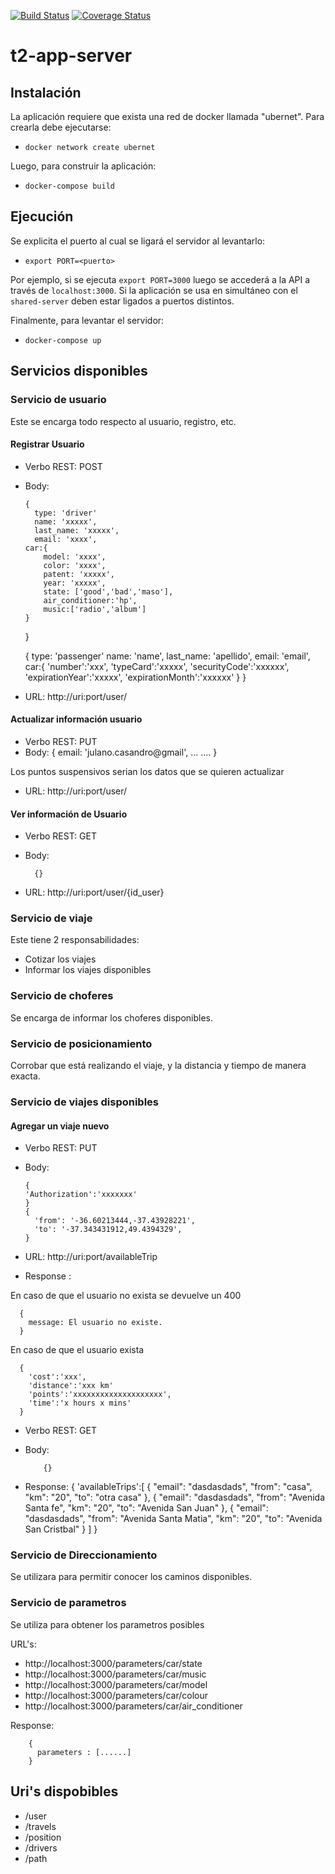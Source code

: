 [![Build Status](https://travis-ci.org/agufiuba/t2-app-server.svg?branch=master)](https://travis-ci.org/agufiuba/t2-app-server)
[![Coverage Status](https://coveralls.io/repos/github/agufiuba/t2-app-server/badge.svg?branch=master)](https://coveralls.io/github/agufiuba/t2-app-server?branch=master)

# t2-app-server

## Instalación

La aplicación requiere que exista una red de docker llamada "ubernet". Para crearla debe ejecutarse:

-   `docker network create ubernet`

Luego, para construir la aplicación:

-   `docker-compose build`

## Ejecución

Se explicita el puerto al cual se ligará el servidor al levantarlo:

-   `export PORT=<puerto>`

Por ejemplo, si se ejecuta `export PORT=3000` luego se accederá a la API a través de `localhost:3000`. Si la aplicación se usa en simultáneo con el `shared-server` deben estar ligados a puertos distintos.

Finalmente, para levantar el servidor:

-   `docker-compose up`

## Servicios disponibles

### Servicio de usuario

Este se encarga todo respecto al usuario, registro, etc.

#### Registrar Usuario

+ Verbo REST: POST

+ Body:

      {
        type: 'driver'
        name: 'xxxxx',
        last_name: 'xxxxx',
        email: 'xxxx',
      car:{
          model: 'xxxx',
          color: 'xxxx',
          patent: 'xxxxx',
          year: 'xxxxx',
          state: ['good','bad','maso'],
          air_conditioner:'hp',
          music:['radio','album']
      }
    }

    {
      type: 'passenger'
      name: 'name',
      last_name: 'apellido',
      email: 'email',
    car:{
        'number':'xxx',
        'typeCard':'xxxxx',
        'securityCode':'xxxxxx',
        'expirationYear':'xxxxx',
        'expirationMonth':'xxxxxx'
    }
  }


+ URL: http://uri:port/user/

#### Actualizar información usuario

+ Verbo REST: PUT
+ Body:
              {
                email: 'julano.casandro@gmail',
                ...
                ....
              }

Los puntos suspensivos serian los datos que se quieren actualizar

+ URL: http://uri:port/user/

#### Ver información de Usuario

+ Verbo REST: GET
+ Body:

        {}

+ URL: http://uri:port/user/{id_user}



### Servicio de viaje

Este tiene 2 responsabilidades:

+ Cotizar los viajes
+ Informar los viajes disponibles


### Servicio de choferes

Se encarga de informar los choferes disponibles.


### Servicio de posicionamiento


Corrobar que está realizando el viaje, y la distancia y tiempo de manera exacta.

### Servicio de viajes disponibles

#### Agregar un viaje nuevo

+ Verbo REST: PUT
+ Body:
      
      {
      'Authorization':'xxxxxxx'
      }
      {
        'from': '-36.60213444,-37.43928221',
        'to': '-37.343431912,49.4394329',
      }
      
      

+ URL: http://uri:port/availableTrip

+ Response :

En caso de que el usuario no exista se devuelve un 400

      {
        message: El usuario no existe.
      }

En caso de que el usuario exista

      {
        'cost':'xxx',
        'distance':'xxx km'
        'points':'xxxxxxxxxxxxxxxxxxxx',
        'time':'x hours x mins'
      }



+ Verbo REST: GET
+ Body:

          {}

+ Response:
          {
            'availableTrips':[
            {
              "email": "dasdasdads",
              "from": "casa",
              "km": "20",
              "to": "otra casa"
            },
            {
              "email": "dasdasdads",
              "from": "Avenida Santa fe",
              "km": "20",
              "to": "Avenida San Juan"
            },
            {
              "email": "dasdasdads",
              "from": "Avenida Santa Matia",
              "km": "20",
              "to": "Avenida San Cristbal"
            }
            ]
          }
### Servicio de Direccionamiento

Se utilizara para permitir conocer los caminos disponibles.



### Servicio de parametros

Se utiliza para obtener los parametros posibles

URL's:
  +  http://localhost:3000/parameters/car/state
  +  http://localhost:3000/parameters/car/music
  +  http://localhost:3000/parameters/car/model
  +  http://localhost:3000/parameters/car/colour
  + http://localhost:3000/parameters/car/air_conditioner


Response:

        {
          parameters : [......]
        }

## Uri's dispobibles


+ /user
+ /travels
+ /position
+ /drivers
+ /path
